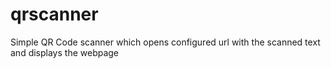 qrscanner
=========

Simple QR Code scanner which opens configured url with the scanned text and displays the webpage
